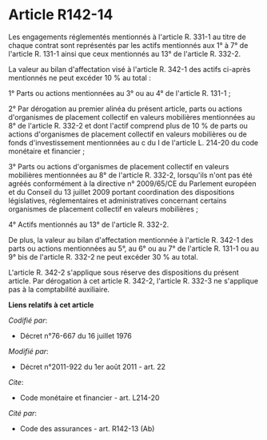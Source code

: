 # Article R142-14

Les engagements réglementés mentionnés à l'article R. 331-1 au titre de chaque contrat sont représentés par les actifs
mentionnés aux 1° à 7° de l'article R. 131-1 ainsi que ceux mentionnés au 13° de l'article R. 332-2. 

La valeur au bilan d'affectation visé à l'article R. 342-1 des actifs ci-après mentionnés ne peut excéder 10 % au total : 

1° Parts ou actions mentionnées au 3° ou au 4° de l'article R. 131-1 ; 

2° Par dérogation au premier alinéa du présent article, parts ou actions d'organismes de placement collectif en valeurs
mobilières mentionnées au 8° de l'article R. 332-2 et dont l'actif comprend plus de 10 % de parts ou actions d'organismes de
placement collectif en valeurs mobilières ou de fonds d'investissement mentionnées au c du I de l'article L. 214-20 du code
monétaire et financier ; 

3° Parts ou actions d'organismes de placement collectif en valeurs mobilières mentionnées au 8° de l'article R. 332-2,
lorsqu'ils n'ont pas été agréés conformément à la directive n° 2009/65/CE du Parlement européen et du Conseil du 13 juillet
2009 portant coordination des dispositions législatives, réglementaires et administratives concernant certains organismes de
placement collectif en valeurs mobilières  ; 

4° Actifs mentionnés au 13° de l'article R. 332-2. 

De plus, la valeur au bilan d'affectation mentionnée à l'article R. 342-1 des parts ou actions mentionnées au 5°, au 6° ou au
7° de l'article R. 131-1 ou au 9° bis de l'article R. 332-2 ne peut excéder 30 % au total. 

L'article R. 342-2 s'applique sous réserve des dispositions du présent article. Par dérogation à cet article R. 342-2,
l'article R. 332-3 ne s'applique pas à la comptabilité auxiliaire.

**Liens relatifs à cet article**

_Codifié par_:

  - Décret n°76-667 du 16 juillet 1976

_Modifié par_:

  - Décret n°2011-922 du 1er août 2011 - art. 22

_Cite_:

  - Code monétaire et financier - art. L214-20

_Cité par_:

  - Code des assurances - art. R142-13 (Ab)
